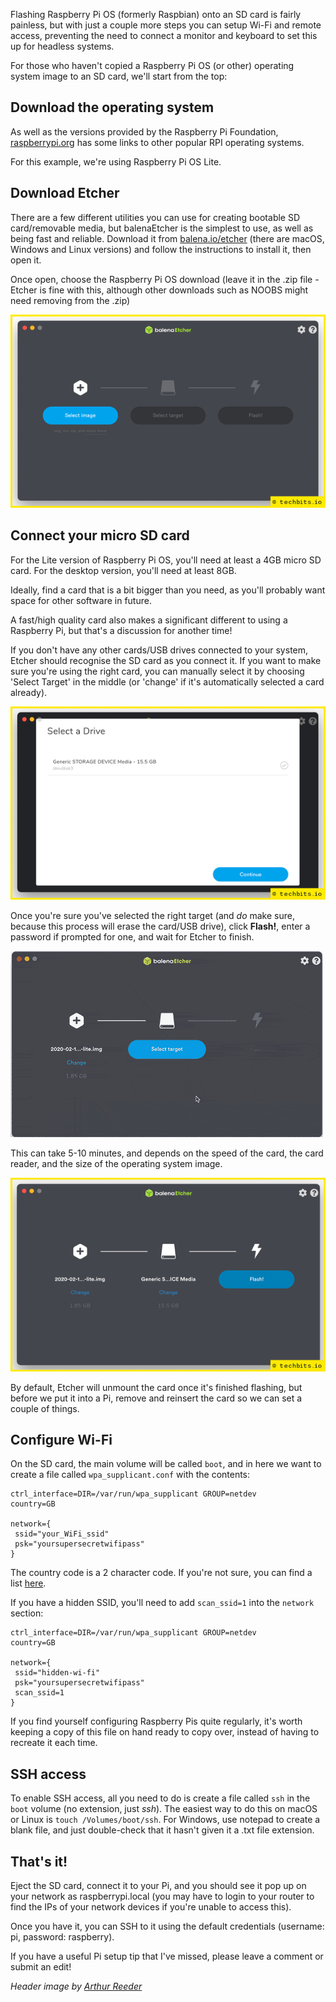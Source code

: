 <!--- META
title=Install Raspberry Pi OS and connect to Wi-Fi without a monitor
publish_date=20210703
description=How to install Raspberry Pi OS (Raspbian) and connect to Wi-Fi on a headless Raspberry Pi without having to connect a screen.
author=techbitsio
tags=rpi
header_image=pi-zero.jpg
-->

Flashing Raspberry Pi OS (formerly Raspbian) onto an SD card is fairly painless, but with just a couple more steps you can setup Wi-Fi and remote access, preventing the need to connect a monitor and keyboard to set this up for headless systems.

For those who haven't copied a Raspberry Pi OS (or other) operating system image to an SD card, we'll start from the top:

## Download the operating system

As well as the versions provided by the Raspberry Pi Foundation,  [raspberrypi.org](https://www.raspberrypi.org/software/operating-systems/) has some links to other popular RPI operating systems.

For this example, we're using Raspberry Pi OS Lite.

## Download Etcher

There are a few different utilities you can use for creating bootable SD card/removable media, but balenaEtcher is the simplest to use, as well as being fast and reliable. Download it from [balena.io/etcher](https://www.balena.io/etcher/) (there are macOS, Windows and Linux versions) and follow the instructions to install it, then open it.

Once open, choose the Raspberry Pi OS download (leave it in the .zip file - Etcher is fine with this, although other downloads such as NOOBS might need removing from the .zip)

<img alt="screenshot showing balenaEtcher interface" src="images/balenaEtcher-select-image.png" class="center"/>

## Connect your micro SD card

For the Lite version of Raspberry Pi OS, you'll need at least a 4GB micro SD card. For the desktop version, you'll need at least 8GB.

Ideally, find a card that is a bit bigger than you need, as you'll probably want space for other software in future.

A fast/high quality card also makes a significant different to using a Raspberry Pi, but that's a discussion for another time!

If you don't have any other cards/USB drives connected to your system, Etcher should recognise the SD card as you connect it. If you want to make sure you're using the right card, you can manually select it by choosing 'Select Target' in the middle (or 'change' if it's automatically selected a card already).

<img alt="screenshot showing option to pick SD card in balenaEtcher" src="images/balenaEtcher-select-drive-2.png" class="center"/>

Once you're sure you've selected the right target (and *do* make sure, because this process will erase the card/USB drive), click **Flash!**, enter a password if prompted for one, and wait for Etcher to finish.

<img src="images/etcher.gif" class="center" />

This can take 5-10 minutes, and depends on the speed of the card, the card reader, and the size of the operating system image.

<img alt="screenshot showing balenaEtcher ready to flash an SD card" src="images/balenaEtcher-flash-button.png" class="center"/>

By default, Etcher will unmount the card once it's finished flashing, but before we put it into a Pi, remove and reinsert the card so we can set a couple of things.

## Configure Wi-Fi

On the SD card, the main volume will be called `boot`, and in here we want to create a file called `wpa_supplicant.conf` with the contents:

```
ctrl_interface=DIR=/var/run/wpa_supplicant GROUP=netdev
country=GB

network={
 ssid="your_WiFi_ssid"
 psk="yoursupersecretwifipass"
}
```

The country code is a 2 character code. If you're not sure, you can find a list [here](https://en.wikipedia.org/wiki/ISO_3166-1).

If you have a hidden SSID, you'll need to add `scan_ssid=1` into the `network` section:

```
ctrl_interface=DIR=/var/run/wpa_supplicant GROUP=netdev
country=GB

network={
 ssid="hidden-wi-fi"
 psk="yoursupersecretwifipass"
 scan_ssid=1
}
```

If you find yourself configuring Raspberry Pis quite regularly, it's worth keeping a copy of this file on hand ready to copy over, instead of having to recreate it each time.

## SSH access

To enable SSH access, all you need to do is create a file called `ssh` in the `boot` volume (no extension, just *ssh*). The easiest way to do this on macOS or Linux is `touch /Volumes/boot/ssh`. For Windows, use notepad to create a blank file, and just double-check that it hasn't given it a .txt file extension.

## That's it!

Eject the SD card, connect it to your Pi, and you should see it pop up on your network as raspberrypi.local (you may have to login to your router to find the IPs of your network devices if you're unable to access this).

Once you have it, you can SSH to it using the default credentials (username: pi, password: raspberry).

If you have a useful Pi setup tip that I've missed, please leave a comment or submit an edit!

*Header image by [Arthur Reeder](https://pixabay.com/photos/raspberry-pi-zero-linux-board-1904918/)*